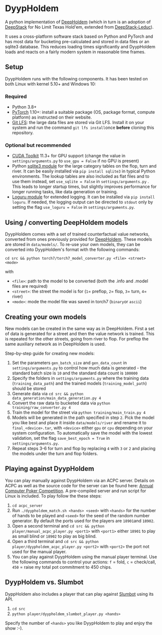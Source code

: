 # DyypHoldem

A python implementation of [DeepHoldem](https://github.com/happypepper/DeepHoldem) (which in turn is an adoption of [DeepStack](https://www.deepstack.ai/s/DeepStack.pdf) for No Limit Texas Hold'em, extended from [DeepStack-Leduc](https://github.com/lifrordi/DeepStack-Leduc)).

It uses a cross-platform software stack based on Python and PyTorch and has most data for bucketing pre-calculated and stored in data files or an sqlite3 database. This reduces loading times significantly and DyypHoldem loads and reacts on a fairly modern system in reasonable time frames.



## Setup

DyypHoldem runs with the following components. It has been tested on both Linux with kernel 5.10+ and Windows 10:

### Required

- Python 3.8+
- [PyTorch](https://pytorch.org/) 1.10+: install a suitable package (OS, package format, compute platform) as instructed on their website.
- [Git LFS](https://git-lfs.github.com/): the large data files are stored via Git LFS. Install it on your system and run the command `git lfs install`once **before** cloning this repository.

### Optional but recommended

- [CUDA Toolkit](https://developer.nvidia.com/cuda-downloads) 11.3+ for GPU support (change the value in `settings/arguments.py` to `use_gpu = False` if no GPU is present)
- Python [sqlite3 module](https://docs.python.org/3/library/sqlite3.html) for the large category tables on the flop, turn and river. It can be easily installed via `pip install sqlite3` in typical Python environments. The lookup tables are also included as flat files and to use them instead, set `use_sqlite = False` in `settings/arguments.py` . This leads to longer startup times, but slightly improves performance for longer running tasks, like data generation or training.
- [Loguru module](https://github.com/Delgan/loguru) for extended logging. It can be installed via `pip install loguru`. If needed, the logging output can be directed to `stdout` only by setting the flag `use_loguru = False` in `settings/arguments.py`.



## Using / converting DeepHoldem models

DyypHoldem comes with a set of trained counterfactual value networks, converted from ones previously provided for [DeepHoldem](https://github.com/happypepper/DeepHoldem/issues/28#issuecomment-689021950). These models are stored in `data/models/`. To re-use your own models, they can be converted into DyypHoldem's format with the following commands:

```shell
cd src && python torch7/torch7_model_converter.py <file> <street> <mode>
```

with

- `<file>`: path to the model to be converted (both the .info and .model files are required)
- `<street>`: the street the model is for (`1`= preflop, `2`= flop, `3`= turn, `4`= river)
- `<mode>`: mode the model file was saved in torch7 (`binary`or `ascii`)



## Creating your own models

New models can be created in the same way as in DeepHoldem. First a set of data is generated for a street and then the value network is trained. This is repeated for the other streets, going from river to flop. For preflop the same auxiliary network as in DeepHoldem is used.

Step-by-step guide for creating new models:

1. Set the parameters `gen_batch_size` and `gen_data_count` in `settings/arguments.py` to control how much data is generated - the standard batch size is `10` and the standard data count is `100000`
1. Specify the folders in `settings/arguments.py` where the training data (`training_data_path`) and the trained models (`training_model_path`) should be stored
1. Generate data via `cd src && python data_generation/main_data_generation.py 4`
2. Convert the raw data to bucketed data via `python training/raw_converter.py 4`
5. Train the model for the street via `python training/main_train.py 4`
6. Models will be generated in the path specified in step `2`. Pick the model you like best and place it inside
   `data/models/river` and rename it to `final_<device>.tar`, with `<device>` either `gpu` or `cpu` depending on your system configuration. To automatically save the model with the lowest validation, set the flag `save_best_epoch = True` in `settings/arguments.py`.
7. Repeat steps 3-6 for turn and flop by replacing `4` with `3` or `2` and placing the models under the turn and flop folders.



## Playing against DyypHoldem

You can play manually against DyypHoldem via an ACPC server. Details on ACPC as well as the source code for the server can be found here: [Annual Computer Poker Competition](http://www.computerpokercompetition.org/). A pre-compiled server and run script for Linux is included. To play follow the these steps:

1. `cd acpc_server`
2. Run `./dyypholdem_match.sh <hands> <seed>` with `<hands>` for the number of hands to be played and `<seed>` for the seed of the random number generator. By default the ports used for the players are `18901`and `18902`.
3. Open a second terminal and `cd src && python player/manual_acpc_player.py <port1>` with `<port1>` either `18901` to play as small blind  or `18902` to play as big blind.
4. Open a third terminal and `cd src && python player/dyypholdem_acpc_player.py <port2>` with `<port2>` the port not used for the manual player.
5. You can play against DyypHoldem using the manual player terminal. Use the following commands to control your actions: `f` = fold, `c` = check/call, `450` = raise my total pot commitment to 450 chips.



## DyypHoldem vs. Slumbot

DyppHoldem also includes a player that can play against [Slumbot](https://www.slumbot.com/) using its API.

1. `cd src`
2. `python player/dyypholdem_slumbot_player.py <hands>`

Specify the number of `<hands>` you like DyypHoldem to play and enjoy the show :-).

